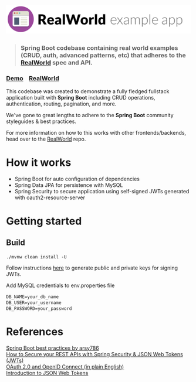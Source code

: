 # ![RealWorld Example App](logo.png)

> ### Spring Boot codebase containing real world examples (CRUD, auth, advanced patterns, etc) that adheres to the [RealWorld](https://github.com/gothinkster/realworld) spec and API.


### [Demo](https://demo.realworld.io/)&nbsp;&nbsp;&nbsp;&nbsp;[RealWorld](https://github.com/gothinkster/realworld)


This codebase was created to demonstrate a fully fledged fullstack application built with **Spring Boot** including CRUD operations, authentication, routing, pagination, and more.

We've gone to great lengths to adhere to the **Spring Boot** community styleguides & best practices.

For more information on how to this works with other frontends/backends, head over to the [RealWorld](https://github.com/gothinkster/realworld) repo.


# How it works
- Spring Boot for auto configuration of dependencies
- Spring Data JPA for persistence with MySQL
- Spring Security to secure application using self-signed JWTs generated with oauth2-resource-server

# Getting started

## Build
```
./mvnw clean install -U
```
Follow instructions [here](https://www.danvega.dev/blog/spring-security-jwt#rsa-public-private-keys) to generate public and private keys for signing JWTs.

Add MySQL credentials to env.properties file
```
DB_NAME=your_db_name
DB_USER=your_username
DB_PASSWORD=your_password
```

# References
[Spring Boot best practices by arsy786](https://github.com/arsy786/springboot-best-practices/tree/master)\
[How to Secure your REST APIs with Spring Security & JSON Web Tokens (JWTs)](https://www.danvega.dev/blog/spring-security-jwt)\
[OAuth 2.0 and OpenID Connect (in plain English)](https://www.youtube.com/watch?v=996OiexHze0)\
[Introduction to JSON Web Tokens](https://jwt.io/introduction)
